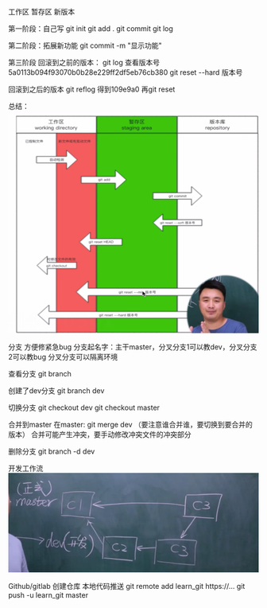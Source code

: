 工作区
暂存区
新版本


第一阶段：自己写
git init
git add .
git commit
git log

第二阶段：拓展新功能
git commit -m "显示功能"

第三阶段
回滚到之前的版本：
git log 查看版本号5a0113b094f93070b0b28e229ff2df5eb76cb380
git reset --hard  版本号

回滚到之后的版本
git reflog 
得到109e9a0 
再git reset


总结：
![alt text](image.png)



分支
方便修紧急bug
分支起名字：主干master，分叉分支1可以教dev，分叉分支2可以教bug
分叉分支可以隔离环境

查看分支
git branch

创建了dev分支
git branch dev

切换分支
git checkout dev
git checkout master

合并到master
在master: git merge dev
（要注意谁合并谁，要切换到要合并的版本）
合并可能产生冲突，要手动修改冲突文件的冲突部分

删除分支
git branch -d dev


开发工作流
![alt text](image-1.png)


Github/gitlab
创建仓库
本地代码推送
git remote add learn_git https://...
git push -u learn_git master


